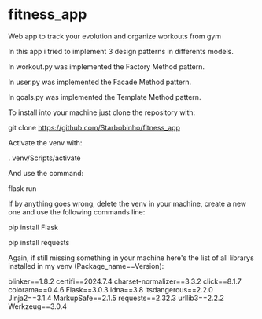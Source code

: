 # fitness_app
Web app to track your evolution and organize workouts from gym

In this app i tried to implement 3 design patterns in differents models.

In workout.py was implemented the Factory Method pattern.

In user.py was implemented the Facade Method pattern.

In goals.py was implemented the Template Method pattern.

To install into your machine just clone the repository with:

git clone https://github.com/Starbobinho/fitness_app

Activate the venv with:

. venv/Scripts/activate

And use the command:

flask run

If by anything goes wrong, delete the venv in your machine, create a new one and use the following commands line:

pip install Flask

pip install requests

Again, if still missing something in your machine here's the list of all librarys installed in my venv (Package_name==Version):

blinker==1.8.2
certifi==2024.7.4
charset-normalizer==3.3.2
click==8.1.7
colorama==0.4.6
Flask==3.0.3
idna==3.8
itsdangerous==2.2.0
Jinja2==3.1.4
MarkupSafe==2.1.5
requests==2.32.3
urllib3==2.2.2
Werkzeug==3.0.4